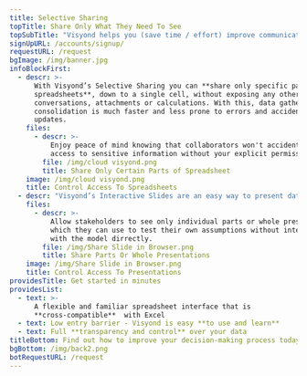 ```yaml
---
title: Selective Sharing
topTitle: Share Only What They Need To See
topSubTitle: "Visyond helps you (save time / effort) improve communications and avoid data leaks by removing the need for emailing spreadsheets, manual data consolidation, etc.\r\n\r\nInstead, you can share only specific cells or areas of the spreadsheet, whole presentations or just individual slides.\r\n\r\nYou always know who has access to what so you can avoid data leaks, unauthorized access, unwanted updates of the spreadsheet\r\n"
signUpURL: /accounts/signup/
requestURL: /request
bgImage: /img/banner.jpg
infoBlockFirst:
  - descr: >-
      With Visyond’s Selective Sharing you can **share only specific parts of
      spreadsheets**, down to a single cell, without exposing any other data,
      conversations, attachments or calculations. With this, data gathering and
      consolidation is much faster and less prone to errors and accidental
      updates.
    files:
      - descr: >-
          Enjoy peace of mind knowing that collaborators won't accidentally gain
          access to sensitive information without your explicit permission.
        file: /img/cloud visyond.png
        title: Share Only Certain Parts of Spreadsheet
    image: /img/cloud visyond.png
    title: Control Access To Spreadsheets
  - descr: "Visyond’s Interactive Slides are an easy way to present data to your stakeholders - the information is always up to date, and interactive elements such as input fields and charts allow stakeholders to test their own assumptions without interacting with the spreadsheet.\r\nThey will be able to **see only what you allow them** - be it individual slides or the whole presentations."
    files:
      - descr: >-
          Allow stakeholders to see only individual parts or whole presentations
          which they can use to test their own assumptions without interacting
          with the model dirrectly.
        file: /img/Share Slide in Browser.png
        title: Share Parts Or Whole Presentations
    image: /img/Share Slide in Browser.png
    title: Control Access To Presentations
providesTitle: Get started in minutes
providesList:
  - text: >-
      A flexible and familiar spreadsheet interface that is
      **cross-compatible**  with Excel
  - text: Low entry barrier - Visyond is easy **to use and learn**
  - text: Full **transparency and control** over your data
titleBottom: Find out how to improve your decision-making process today
bgBottom: /img/back2.png
botRequestURL: /request
---
```


